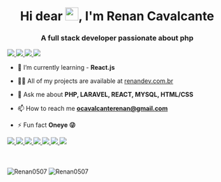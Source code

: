 <h1 align="center">Hi dear <img src="https://raw.githubusercontent.com/kaueMarques/kaueMarques/master/hi.gif" width="30px">, I'm Renan Cavalcante</h1>
<h3 align="center">A full stack developer passionate about php</h3>

<a href="https://www.linkedin.com/in/renanweb/">
	<img src="https://img.shields.io/badge/LinkedIn-0077B5?style=for-the-badge&logo=linkedin&logoColor=white">
</a>
<a href="">
	<img src="https://img.shields.io/badge/Portfolio-FF5722?style=for-the-badge&logo=blogger&logoColor=white">
</a>
<a href="mailto:ocavalcanterenan@gmail.com">
	<img src="https://img.shields.io/badge/Gmail-D14836?style=for-the-badge&logo=gmail&logoColor=white">
</a>
<a href="https://whats.link/renandev">
	<img src="https://img.shields.io/badge/WhatsApp-25D366?style=for-the-badge&logo=whatsapp&logoColor=white">
</a>

- 🌱 I’m currently learning - **React.js** 

- 👨‍💻 All of my projects are available at [renandev.com.br](https://renandev.com.br/)

- 💬 Ask me about **PHP, LARAVEL, REACT, MYSQL, HTML/CSS**

- 📫 How to reach me **ocavalcanterenan@gmail.com**

- ⚡ Fun fact **Oneye 😜**

<a href="">
	<img src="https://img.shields.io/badge/Laravel-FF2D20?style=for-the-badge&logo=laravel&logoColor=white">
</a>
<a href="">
	<img src="https://img.shields.io/badge/PHP-777BB4?style=for-the-badge&logo=php&logoColor=white">
</a>
<a href="">
	<img src="https://img.shields.io/badge/MySQL-00000F?style=for-the-badge&logo=mysql&logoColor=white">
</a>
<a href="">
	<img src="https://img.shields.io/badge/React-20232A?style=for-the-badge&logo=react&logoColor=61DAFB">
</a>
<a href="">
	<img src="https://img.shields.io/badge/HTML5-E34F26?style=for-the-badge&logo=html5&logoColor=white">
</a>
<a href="">
	<img src="https://img.shields.io/badge/CSS3-1572B6?style=for-the-badge&logo=css3&logoColor=white">
</a>
<a href="">
	<img src="https://img.shields.io/badge/Redux-593D88?style=for-the-badge&logo=redux&logoColor=white">
</a><br/><br/><br/><br/>


<div>
	<img src="https://github-readme-stats.vercel.app/api?username=Renan0507&show_icons=true" alt="Renan0507"/> 

<img src="https://github-readme-stats.vercel.app/api/top-langs/?username=Renan0507&layout=compact&theme=radical&bg_color=30,0d0d0d,191919&title_color=fff&text_color=fff&icon_color=79ff97)](https://github.com/anuraghazra/github-readme-stats" alt="Renan0507"/> 
</div>


